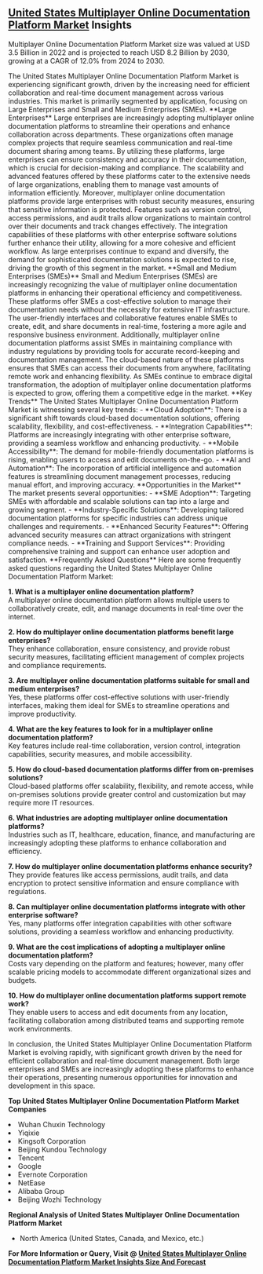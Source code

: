 <h2><a href="https://www.verifiedmarketreports.com/download-sample/?rid=407822&amp;utm_source=Github-Feb&amp;utm_medium=218" target="_blank">United States Multiplayer Online Documentation Platform Market</a> Insights</h2><p>Multiplayer Online Documentation Platform Market size was valued at USD 3.5 Billion in 2022 and is projected to reach USD 8.2 Billion by 2030, growing at a CAGR of 12.0% from 2024 to 2030.</p><p>The United States Multiplayer Online Documentation Platform Market is experiencing significant growth, driven by the increasing need for efficient collaboration and real-time document management across various industries. This market is primarily segmented by application, focusing on Large Enterprises and Small and Medium Enterprises (SMEs). **Large Enterprises** Large enterprises are increasingly adopting multiplayer online documentation platforms to streamline their operations and enhance collaboration across departments. These organizations often manage complex projects that require seamless communication and real-time document sharing among teams. By utilizing these platforms, large enterprises can ensure consistency and accuracy in their documentation, which is crucial for decision-making and compliance. The scalability and advanced features offered by these platforms cater to the extensive needs of large organizations, enabling them to manage vast amounts of information efficiently. Moreover, multiplayer online documentation platforms provide large enterprises with robust security measures, ensuring that sensitive information is protected. Features such as version control, access permissions, and audit trails allow organizations to maintain control over their documents and track changes effectively. The integration capabilities of these platforms with other enterprise software solutions further enhance their utility, allowing for a more cohesive and efficient workflow. As large enterprises continue to expand and diversify, the demand for sophisticated documentation solutions is expected to rise, driving the growth of this segment in the market. **Small and Medium Enterprises (SMEs)** Small and Medium Enterprises (SMEs) are increasingly recognizing the value of multiplayer online documentation platforms in enhancing their operational efficiency and competitiveness. These platforms offer SMEs a cost-effective solution to manage their documentation needs without the necessity for extensive IT infrastructure. The user-friendly interfaces and collaborative features enable SMEs to create, edit, and share documents in real-time, fostering a more agile and responsive business environment. Additionally, multiplayer online documentation platforms assist SMEs in maintaining compliance with industry regulations by providing tools for accurate record-keeping and documentation management. The cloud-based nature of these platforms ensures that SMEs can access their documents from anywhere, facilitating remote work and enhancing flexibility. As SMEs continue to embrace digital transformation, the adoption of multiplayer online documentation platforms is expected to grow, offering them a competitive edge in the market. **Key Trends** The United States Multiplayer Online Documentation Platform Market is witnessing several key trends: - **Cloud Adoption**: There is a significant shift towards cloud-based documentation solutions, offering scalability, flexibility, and cost-effectiveness. - **Integration Capabilities**: Platforms are increasingly integrating with other enterprise software, providing a seamless workflow and enhancing productivity. - **Mobile Accessibility**: The demand for mobile-friendly documentation platforms is rising, enabling users to access and edit documents on-the-go. - **AI and Automation**: The incorporation of artificial intelligence and automation features is streamlining document management processes, reducing manual effort, and improving accuracy. **Opportunities in the Market** The market presents several opportunities: - **SME Adoption**: Targeting SMEs with affordable and scalable solutions can tap into a large and growing segment. - **Industry-Specific Solutions**: Developing tailored documentation platforms for specific industries can address unique challenges and requirements. - **Enhanced Security Features**: Offering advanced security measures can attract organizations with stringent compliance needs. - **Training and Support Services**: Providing comprehensive training and support can enhance user adoption and satisfaction. **Frequently Asked Questions** Here are some frequently asked questions regarding the United States Multiplayer Online Documentation Platform Market: <p><strong>1. What is a multiplayer online documentation platform?</strong><br>A multiplayer online documentation platform allows multiple users to collaboratively create, edit, and manage documents in real-time over the internet.</p> <p><strong>2. How do multiplayer online documentation platforms benefit large enterprises?</strong><br>They enhance collaboration, ensure consistency, and provide robust security measures, facilitating efficient management of complex projects and compliance requirements.</p> <p><strong>3. Are multiplayer online documentation platforms suitable for small and medium enterprises?</strong><br>Yes, these platforms offer cost-effective solutions with user-friendly interfaces, making them ideal for SMEs to streamline operations and improve productivity.</p> <p><strong>4. What are the key features to look for in a multiplayer online documentation platform?</strong><br>Key features include real-time collaboration, version control, integration capabilities, security measures, and mobile accessibility.</p> <p><strong>5. How do cloud-based documentation platforms differ from on-premises solutions?</strong><br>Cloud-based platforms offer scalability, flexibility, and remote access, while on-premises solutions provide greater control and customization but may require more IT resources.</p> <p><strong>6. What industries are adopting multiplayer online documentation platforms?</strong><br>Industries such as IT, healthcare, education, finance, and manufacturing are increasingly adopting these platforms to enhance collaboration and efficiency.</p> <p><strong>7. How do multiplayer online documentation platforms enhance security?</strong><br>They provide features like access permissions, audit trails, and data encryption to protect sensitive information and ensure compliance with regulations.</p> <p><strong>8. Can multiplayer online documentation platforms integrate with other enterprise software?</strong><br>Yes, many platforms offer integration capabilities with other software solutions, providing a seamless workflow and enhancing productivity.</p> <p><strong>9. What are the cost implications of adopting a multiplayer online documentation platform?</strong><br>Costs vary depending on the platform and features; however, many offer scalable pricing models to accommodate different organizational sizes and budgets.</p> <p><strong>10. How do multiplayer online documentation platforms support remote work?</strong><br>They enable users to access and edit documents from any location, facilitating collaboration among distributed teams and supporting remote work environments.</p> In conclusion, the United States Multiplayer Online Documentation Platform Market is evolving rapidly, with significant growth driven by the need for efficient collaboration and real-time document management. Both large enterprises and SMEs are increasingly adopting these platforms to enhance their operations, presenting numerous opportunities for innovation and development in this space.</p><p><strong>Top United States Multiplayer Online Documentation Platform Market Companies</strong></p><div data-test-id=""><p><li>Wuhan Chuxin Technology</li><li> Yiqixie</li><li> Kingsoft Corporation</li><li> Beijing Kundou Technology</li><li> Tencent</li><li> Google</li><li> Evernote Corporation</li><li> NetEase</li><li> Alibaba Group</li><li> Beijing Wozhi Technology</li></p><div><strong>Regional Analysis of&nbsp;United States Multiplayer Online Documentation Platform Market</strong></div><ul><li dir="ltr"><p dir="ltr">North America&nbsp;(United States, Canada, and Mexico, etc.)</p></li></ul><p><strong>For More Information or Query, Visit @&nbsp;</strong><strong><a href="https://www.verifiedmarketreports.com/product/multiplayer-online-documentation-platform-market/?utm_source=Github-Feb&amp;utm_medium=218" target="_blank">United States Multiplayer Online Documentation Platform Market Insights Size And Forecast</a></strong></p></div>
